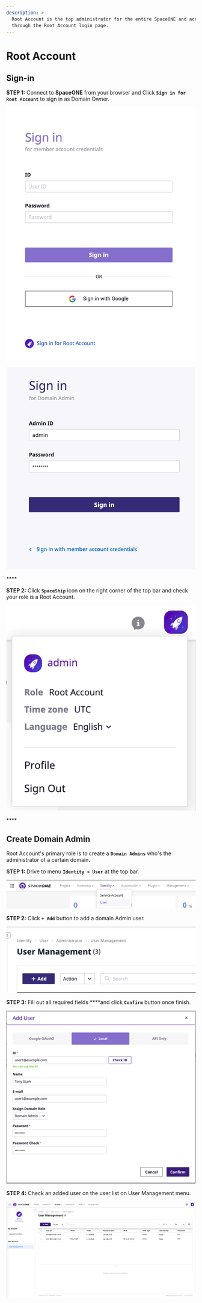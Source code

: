 ```yaml
---
description: >-
  Root Account is the top administrator for the entire SpaceONE and access
  through the Root Account login page.
---
```


# Root Account

## Sign-in

**STEP 1:** Connect to **SpaceONE** from your browser and Click **`Sign in for Root Account`** to sign in as Domain Owner. 

![](../.gitbook/assets/login.png)

![](../.gitbook/assets/domain_owner_login.png)

\*\*\*\*

**STEP 2:** Click **`SpaceShip`** icon on the right corner of the top bar and check your role is a Root Account. 

![](../.gitbook/assets/domain_owner_check.png)

\*\*\*\*

## Create Domain Admin

Root Account's primary role is to create a **`Domain Admins`** who's the administrator of a certain domain.

**STEP 1:** Drive to menu **`Identity > User`** at the top bar. 

![](../.gitbook/assets/screen-shot-2021-02-04-at-14.16.22.png)

  
**STEP 2:** Click **`+ Add`** button to add a domain Admin user.

![](../.gitbook/assets/screen-shot-2021-02-04-at-14.18.45.png)

**STEP 3:** Fill out all required fields ****and click **`Confirm`** button once finish.

![](../.gitbook/assets/create_user1.png)

**STEP 4:** Check an added user on the user list on User Management menu.  

![](../.gitbook/assets/list_user1.png)

